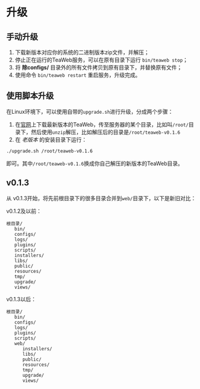 # 升级

## 手动升级
1. 下载新版本对应你的系统的二进制版本zip文件，并解压；
2. 停止正在运行的TeaWeb服务，可以在原有目录下运行 `bin/teaweb stop`；
3. 将 **除configs/** 目录外的所有文件拷贝到原有目录下，并替换原有文件；
4. 使用命令 `bin/teaweb restart` 重启服务，升级完成。

## 使用脚本升级
在Linux环境下，可以使用自带的`upgrade.sh`进行升级，分成两个步骤：
1. 在[官网](http://teaos.cn/download)上下载最新版本的TeaWeb，传至服务器的某个目录，比如叫`/root/`目录下，然后使用`unzip`解压，比如解压后的目录是`/root/teaweb-v0.1.6`
2. 在 *老版本* 的安装目录下运行：
~~~bash
./upgrade.sh /root/teaweb-v0.1.6
~~~
即可。其中`/root/teaweb-v0.1.6`换成你自己解压的新版本的TeaWeb目录。

## v0.1.3
从 v0.1.3开始，将先前根目录下的很多目录合并到`web/`目录下，以下是新旧对比：

v0.1.2及以前：
~~~
根目录/
   bin/
   configs/
   logs/
   plugins/
   scripts/
   installers/
   libs/
   public/
   resources/
   tmp/
   upgrade/
   views/
~~~

v0.1.3以后：
~~~
根目录/
   bin/
   configs/
   logs/
   plugins/
   scripts/
   web/
      installers/
      libs/
      public/
      resources/
      tmp/
      upgrade/
      views/
~~~